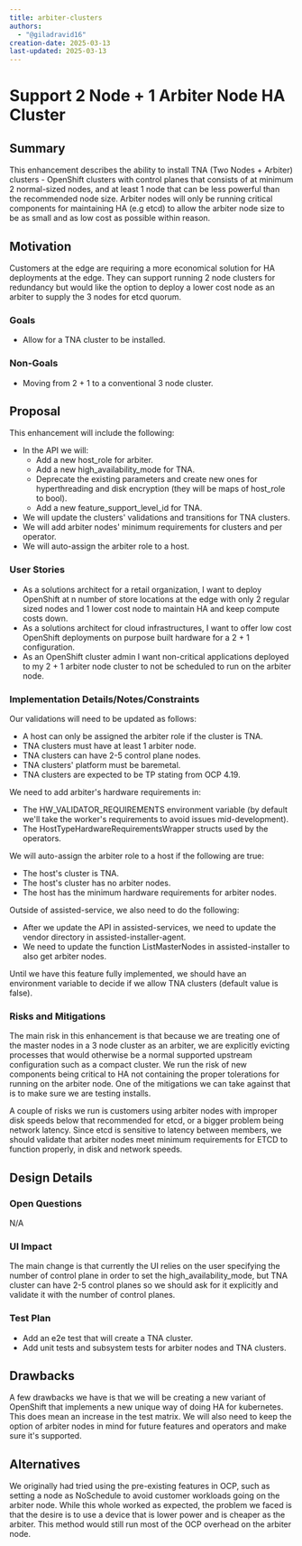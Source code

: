 ```yaml
---
title: arbiter-clusters
authors:
  - "@giladravid16"
creation-date: 2025-03-13
last-updated: 2025-03-13
---
```


# Support 2 Node + 1 Arbiter Node HA Cluster

## Summary

This enhancement describes the ability to install TNA (Two Nodes + Arbiter)
clusters - OpenShift clusters with control planes that consists of at minimum
2 normal-sized nodes, and at least 1 node that can be less powerful than the
recommended node size.
Arbiter nodes will only be running critical components for maintaining 
HA (e.g etcd) to allow the arbiter node size to be as small and as low cost as
possible within reason.

## Motivation

Customers at the edge are requiring a more economical solution for HA deployments
at the edge. They can support running 2 node clusters for redundancy but would like 
the option to deploy a lower cost node as an arbiter to supply the 3 nodes for etcd quorum.

### Goals

- Allow for a TNA cluster to be installed.

### Non-Goals

- Moving from 2 + 1 to a conventional 3 node cluster.

## Proposal

This enhancement will include the following:
- In the API we will:
  - Add a new host_role for arbiter.
  - Add a new high_availability_mode for TNA.
  - Deprecate the existing parameters and create new ones for hyperthreading
    and disk encryption (they will be maps of host_role to bool).
  - Add a new feature_support_level_id for TNA.
- We will update the clusters' validations and transitions for TNA clusters.
- We will add arbiter nodes' minimum requirements for clusters and per operator.
- We will auto-assign the arbiter role to a host.

### User Stories

- As a solutions architect for a retail organization, I want to deploy OpenShift
  at n number of store locations at the edge with only 2 regular sized nodes and
  1 lower cost node to maintain HA and keep compute costs down.
- As a solutions architect for cloud infrastructures, I want to offer low cost
  OpenShift deployments on purpose built hardware for a 2 + 1 configuration.
- As an OpenShift cluster admin I want non-critical applications deployed to my
  2 + 1 arbiter node cluster to not be scheduled to run on the arbiter node.

### Implementation Details/Notes/Constraints

Our validations will need to be updated as follows:
- A host can only be assigned the arbiter role if the cluster is TNA.
- TNA clusters must have at least 1 arbiter node.
- TNA clusters can have 2-5 control plane nodes.
- TNA clusters' platform must be baremetal.
- TNA clusters are expected to be TP stating from OCP 4.19.

We need to add arbiter's hardware requirements in:
- The HW_VALIDATOR_REQUIREMENTS environment variable (by default we'll take
  the worker's requirements to avoid issues mid-development).
- The HostTypeHardwareRequirementsWrapper structs used by the operators.

We will auto-assign the arbiter role to a host if the following are true:
- The host's cluster is TNA.
- The host's cluster has no arbiter nodes.
- The host has the minimum hardware requirements for arbiter nodes.

Outside of assisted-service, we also need to do the following:
- After we update the API in assisted-services, we need to update the vendor
  directory in assisted-installer-agent.
- We need to update the function ListMasterNodes in assisted-installer to
  also get arbiter nodes.

Until we have this feature fully implemented, we should have an environment
variable to decide if we allow TNA clusters (default value is false).

### Risks and Mitigations

The main risk in this enhancement is that because we are treating one of the
master nodes in a 3 node cluster as an arbiter, we are explicitly evicting
processes that would otherwise be a normal supported upstream configuration
such as a compact cluster. We run the risk of new components being critical to
HA not containing the proper tolerations for running on the arbiter node. One
of the mitigations we can take against that is to make sure we are testing
installs.

A couple of risks we run is customers using arbiter nodes with improper disk
speeds below that recommended for etcd, or a bigger problem being network
latency. Since etcd is sensitive to latency between members, we should
validate that arbiter nodes meet minimum requirements for ETCD to function
properly, in disk and network speeds.

## Design Details

### Open Questions

N/A

### UI Impact

The main change is that currently the UI relies on the user specifying the
number of control plane in order to set the high_availability_mode, but TNA
cluster can have 2-5 control planes so we should ask for it explicitly and
validate it with the number of control planes.

### Test Plan

- Add an e2e test that will create a TNA cluster.
- Add unit tests and subsystem tests for arbiter nodes and TNA clusters.

## Drawbacks

A few drawbacks we have is that we will be creating a new variant of OpenShift
that implements a new unique way of doing HA for kubernetes. This does mean
an increase in the test matrix. We will also need to keep the option of arbiter
nodes in mind for future features and operators and make sure it's supported.

## Alternatives

We originally had tried using the pre-existing features in OCP, such as setting
a node as NoSchedule to avoid customer workloads going on the arbiter node.
While this whole worked as expected, the problem we faced is that the desire
is to use a device that is lower power and is cheaper as the arbiter. This
method would still run most of the OCP overhead on the arbiter node.

